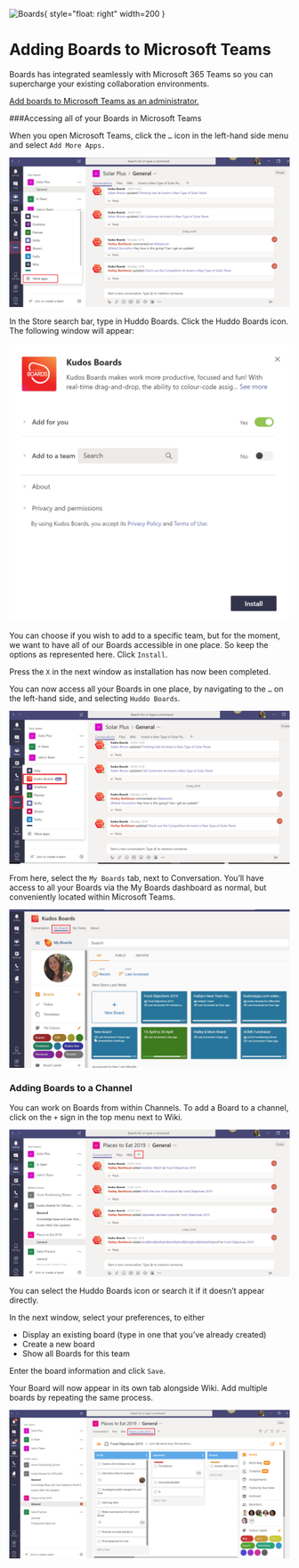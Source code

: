 ![Boards](../../../assets/images/boards-logo.jpg){ style="float: right" width=200 }

# Adding Boards to Microsoft Teams

Boards has integrated seamlessly with Microsoft 365 Teams so you can supercharge your existing collaboration environments.

 [Add boards to Microsoft Teams as an administrator.](../../msgraph/teams/index.md)

###Accessing all of your Boards in Microsoft Teams

When you open Microsoft Teams, click the `…` icon in the left-hand side menu and select `Add More Apps.`

![](boards_to_teams1.png)

In the Store search bar, type in Huddo Boards. Click the Huddo Boards icon. The following window will appear:

![](boards_to_teams2.png)

You can choose if you wish to add to a specific team, but for the moment, we want to have all of our Boards accessible in one place. So keep the options as represented here. Click `Install`.  

Press the `X` in the next window as installation has now been completed.

You can now access all your Boards in one place, by navigating to the `…` on the left-hand side, and selecting `Huddo Boards`.

![](boards_to_teams3.png)

From here, select the `My Boards` tab, next to Conversation. You’ll have access to all your Boards via the My Boards dashboard as normal, but conveniently located within Microsoft Teams.  

![](boards_to_teams4.png)

### Adding Boards to a Channel

You can work on Boards from within Channels. To add a Board to a channel, click on the `+` sign in the top menu next to Wiki.

 ![](boards_to_teams5.png)

 You can select the Huddo Boards icon or search it if it doesn’t appear directly.

 In the next window, select your preferences, to either

* Display an existing board (type in one that you’ve already created)
* Create a new board
* Show all Boards for this team

Enter the board information and click `Save`.

Your Board will now appear in its own tab alongside Wiki. Add multiple boards by repeating the same process.

![](boards_to_teams6.png)
